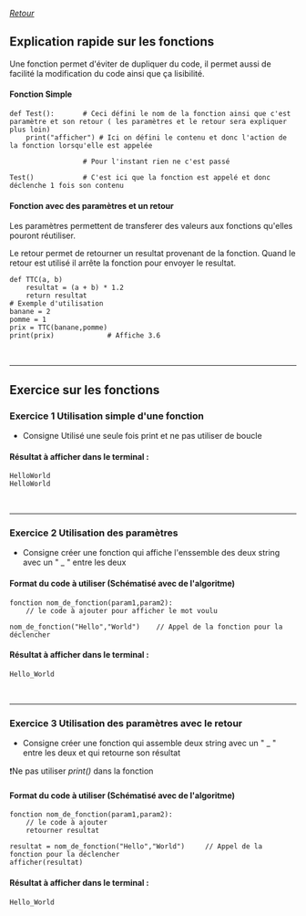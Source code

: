 [*Retour*](https://github.com/DorianBucc/Cours/tree/main/Python/Cours/README.MD)

## Explication rapide sur les fonctions

Une fonction permet d'éviter de dupliquer du code, il permet aussi de facilité la modification du code ainsi que ça lisibilité.

#### Fonction Simple
```
def Test():		  # Ceci défini le nom de la fonction ainsi que c'est paramètre et son retour ( les paramètres et le retour sera expliquer plus loin)
	print("afficher") # Ici on défini le contenu et donc l'action de la fonction lorsqu'elle est appelée

        		  # Pour l'instant rien ne c'est passé

Test()			  # C'est ici que la fonction est appelé et donc déclenche 1 fois son contenu
```

#### Fonction avec des paramètres et un retour

Les paramètres permettent de transferer des valeurs aux fonctions qu'elles pouront réutiliser.

Le retour permet de retourner un resultat provenant de la fonction. Quand le retour est utilisé il arrête la fonction pour envoyer le resultat.

```
def TTC(a, b)
	resultat = (a + b) * 1.2
	return resultat
# Exemple d'utilisation
banane = 2
pomme = 1
prix = TTC(banane,pomme)
print(prix) 			# Affiche 3.6
```

</br>

---

## Exercice sur les fonctions

### Exercice 1 Utilisation simple d'une fonction

- Consigne Utilisé une seule fois print et ne pas utiliser de boucle 

#### Résultat à afficher dans le terminal : 

```
HelloWorld
HelloWorld
```

</br>

---

### Exercice 2 Utilisation des paramètres

- Consigne créer une fonction qui affiche l'enssemble des deux string avec un " _ " entre les deux

#### Format du code à utiliser (Schématisé avec de l'algoritme)

```
fonction nom_de_fonction(param1,param2):
	// le code à ajouter pour afficher le mot voulu

nom_de_fonction("Hello","World") 	// Appel de la fonction pour la déclencher
```

#### Résultat à afficher dans le terminal : 

```
Hello_World
```

</br>

---

### Exercice 3 Utilisation des paramètres avec le retour

- Consigne créer une fonction qui assemble deux string avec un " _ " entre les deux et qui retourne son résultat

❗Ne pas utiliser *print()* dans la fonction

#### Format du code à utiliser (Schématisé avec de l'algoritme)

```
fonction nom_de_fonction(param1,param2):
	// le code à ajouter
	retourner resultat

resultat = nom_de_fonction("Hello","World") 	// Appel de la fonction pour la déclencher
afficher(resultat)
```

#### Résultat à afficher dans le terminal : 

```
Hello_World
```
